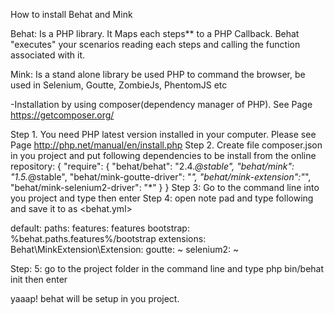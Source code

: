 How to install Behat and Mink

Behat: Is a PHP library. It Maps each steps** to a PHP Callback. Behat "executes" your scenarios reading each steps and calling the function associated with it. 

Mink: Is a stand alone library be used PHP to command the browser, be used in Selenium, Goutte, ZombieJs, PhentomJS etc

-Installation by using composer(dependency manager of PHP). See Page https://getcomposer.org/

Step 1. You need PHP latest version installed in your computer. Please see Page http://php.net/manual/en/install.php
Step 2. Create file composer.json in you project and put following dependencies to be install from the online repository:
{
	"require": {
		"behat/behat": "2.4.*@stable", 
		"behat/mink": "1.5.*@stable",
		"behat/mink-goutte-driver": "*",
		"behat/mink-extension":"*",
		"behat/mink-selenium2-driver": "*"
	}
}
Step 3: Go to the command line into you project and type <composer install> then enter
Step 4: open note pad and type following and save it to as <behat.yml>

default:
paths:
features: features
bootstrap: %behat.paths.features%/bootstrap
extensions:
Behat\MinkExtension\Extension:
goutte: ~
selenium2: ~

Step: 5: go to the project folder in the command line and type php bin/behat init then enter 

yaaap! behat will be setup in you project.

